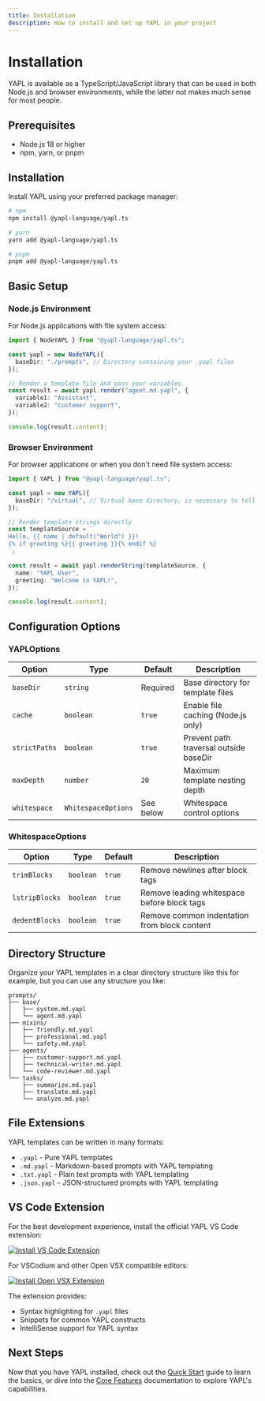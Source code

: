 ```yaml
---
title: Installation
description: How to install and set up YAPL in your project
---
```


# Installation

YAPL is available as a TypeScript/JavaScript library that can be used in both Node.js and browser environments, while the latter not makes much sense for most people.

## Prerequisites

- Node.js 18 or higher
- npm, yarn, or pnpm

## Installation

Install YAPL using your preferred package manager:

```bash
# npm
npm install @yapl-language/yapl.ts

# yarn
yarn add @yapl-language/yapl.ts

# pnpm
pnpm add @yapl-language/yapl.ts
```

## Basic Setup

### Node.js Environment

For Node.js applications with file system access:

```typescript
import { NodeYAPL } from "@yapl-language/yapl.ts";

const yapl = new NodeYAPL({
  baseDir: "./prompts", // Directory containing your .yapl files
});

// Render a template file and pass your variables.
const result = await yapl.render("agent.md.yapl", {
  variable1: "Assistant",
  variable2: "customer support",
});

console.log(result.content);
```

### Browser Environment

For browser applications or when you don't need file system access:

```typescript
import { YAPL } from "@yapl-language/yapl.ts";

const yapl = new YAPL({
  baseDir: "/virtual", // Virtual base directory, is necessary to tell YAPL it's running in a Browser environment.
});

// Render template strings directly
const templateSource = `
Hello, {{ name | default("World") }}!
{% if greeting %}{{ greeting }}{% endif %}
`;

const result = await yapl.renderString(templateSource, {
  name: "YAPL User",
  greeting: "Welcome to YAPL!",
});

console.log(result.content);
```

## Configuration Options

### YAPLOptions

| Option        | Type                | Default   | Description                            |
| ------------- | ------------------- | --------- | -------------------------------------- |
| `baseDir`     | `string`            | Required  | Base directory for template files      |
| `cache`       | `boolean`           | `true`    | Enable file caching (Node.js only)     |
| `strictPaths` | `boolean`           | `true`    | Prevent path traversal outside baseDir |
| `maxDepth`    | `number`            | `20`      | Maximum template nesting depth         |
| `whitespace`  | `WhitespaceOptions` | See below | Whitespace control options             |

### WhitespaceOptions

| Option         | Type      | Default | Description                                  |
| -------------- | --------- | ------- | -------------------------------------------- |
| `trimBlocks`   | `boolean` | `true`  | Remove newlines after block tags             |
| `lstripBlocks` | `boolean` | `true`  | Remove leading whitespace before block tags  |
| `dedentBlocks` | `boolean` | `true`  | Remove common indentation from block content |

## Directory Structure

Organize your YAPL templates in a clear directory structure like this for example, but you can use any structure you like:

```
prompts/
├── base/
│   ├── system.md.yapl
│   └── agent.md.yapl
├── mixins/
│   ├── friendly.md.yapl
│   ├── professional.md.yapl
│   └── safety.md.yapl
├── agents/
│   ├── customer-support.md.yapl
│   ├── technical-writer.md.yapl
│   └── code-reviewer.md.yapl
└── tasks/
    ├── summarize.md.yapl
    ├── translate.md.yapl
    └── analyze.md.yapl
```

## File Extensions

YAPL templates can be written in many formats:

- `.yapl` - Pure YAPL templates
- `.md.yapl` - Markdown-based prompts with YAPL templating
- `.txt.yapl` - Plain text prompts with YAPL templating
- `.json.yapl` - JSON-structured prompts with YAPL templating

## VS Code Extension

For the best development experience, install the official YAPL VS Code extension:

[![Install VS Code Extension](https://img.shields.io/visual-studio-marketplace/v/EinfachAI.yapl?style=for-the-badge&logo=visual-studio-code&logoColor=white&label=VS%20Code%20Extension&color=007ACC)](https://marketplace.visualstudio.com/items?itemName=EinfachAI.yapl)

For VSCodium and other Open VSX compatible editors:

[![Install Open VSX Extension](https://img.shields.io/open-vsx/v/EinfachAI/yapl?style=for-the-badge&logo=vscodium&logoColor=white&label=Open%20VSX%20Extension&color=1E90FF)](https://open-vsx.org/extension/EinfachAI/yapl)

The extension provides:

- Syntax highlighting for `.yapl` files
- Snippets for common YAPL constructs
- IntelliSense support for YAPL syntax

## Next Steps

Now that you have YAPL installed, check out the [Quick Start](/documentation/quick-start/) guide to learn the basics, or dive into the [Core Features](/documentation/features/variables/) documentation to explore YAPL's capabilities.